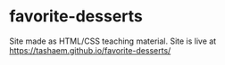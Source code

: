 # favorite-desserts

Site made as HTML/CSS teaching material. Site is live at https://tashaem.github.io/favorite-desserts/
